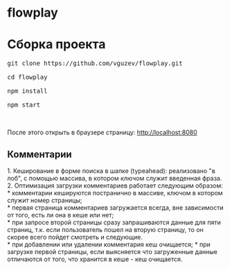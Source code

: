 # flowplay

<h1>Сборка проекта</h1>
<pre>
git clone https://github.com/vguzev/flowplay.git<br>
cd flowplay<br>
npm install<br>
npm start<br>
</pre>
<br>
После этого открыть в браузере страницу: <a href="http://localhost:8080">http://localhost:8080</a>
<br>
<h2>Комментарии</h2>
1. Кеширование в форме поиска в шапке (typeahead): реализовано "в лоб", с помощью массива, в котором ключом служит введенная фраза.<br>
2. Оптимизация загрузки комментариев работает следующим образом:<br>
 * комментарии кешируются постранично в массиве, ключом в котором служит номер страницы;<br>
 * первая страница комментариев загружается всегда, вне зависимости от того, есть ли она в кеше или нет;<br>
 * при запросе второй страницы сразу запрашиваются данные для пяти страниц, т.к. если пользователь пошел на вторую страницу, то он скорее всего пойдет смотреть и следующие.<br>
 * при добавлении или удалении комментария кеш очищается;
 * при загрузке первой страницы, если выясняется что загруженные данные отличаются от того, что хранится в кеше - кеш очищается.
